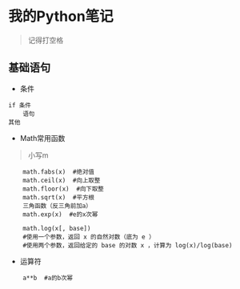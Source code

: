 
# 我的Python笔记
> 记得打空格
## 基础语句
- 条件
```
if 条件
    语句
其他
```
- Math常用函数
> 小写m
```
    math.fabs(x)  #绝对值
    math.ceil(x)  #向上取整
    math.floor(x)  #向下取整
    math.sqrt(x)  #平方根
    三角函数（反三角前加a）
    math.exp(x)  #e的x次幂
    
    math.log(x[, base])
    #使用一个参数，返回 x 的自然对数（底为 e ）
    #使用两个参数，返回给定的 base 的对数 x ，计算为 log(x)/log(base)
```
- 运算符
```
    a**b  #a的b次幂
    
```
